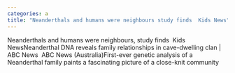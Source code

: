 ```yaml
---
categories: a
title: "Neanderthals and humans were neighbours study finds  Kids News"
---
```

Neanderthals and humans were neighbours, study finds&nbsp;&nbsp;Kids NewsNeanderthal DNA reveals family relationships in cave-dwelling clan | ABC News&nbsp;&nbsp;ABC News (Australia)First-ever genetic analysis of a Neanderthal family paints a fascinating picture of a close-knit community&nbsp;&nbsp;